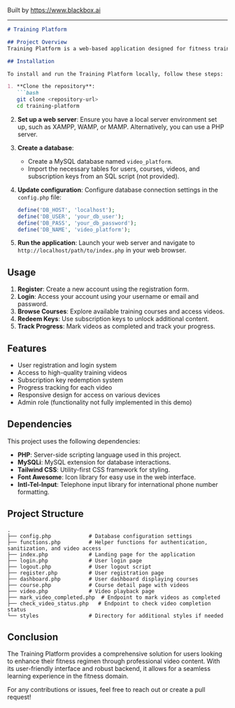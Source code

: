 
Built by https://www.blackbox.ai

---

```markdown
# Training Platform

## Project Overview
Training Platform is a web-based application designed for fitness training and education. It allows users to register, log in, and access a variety of training videos and courses on fitness topics. The platform also features a system for redeeming subscription keys, tracking user progress, and managing video access.

## Installation

To install and run the Training Platform locally, follow these steps:

1. **Clone the repository**:
   ```bash
   git clone <repository-url>
   cd training-platform
   ```

2. **Set up a web server**:
   Ensure you have a local server environment set up, such as XAMPP, WAMP, or MAMP. Alternatively, you can use a PHP server.

3. **Create a database**:
   - Create a MySQL database named `video_platform`.
   - Import the necessary tables for users, courses, videos, and subscription keys from an SQL script (not provided).

4. **Update configuration**:
   Configure database connection settings in the `config.php` file:
   ```php
   define('DB_HOST', 'localhost');
   define('DB_USER', 'your_db_user');
   define('DB_PASS', 'your_db_password');
   define('DB_NAME', 'video_platform');
   ```

5. **Run the application**:
   Launch your web server and navigate to `http://localhost/path/to/index.php` in your web browser.

## Usage
1. **Register**: Create a new account using the registration form.
2. **Login**: Access your account using your username or email and password.
3. **Browse Courses**: Explore available training courses and access videos.
4. **Redeem Keys**: Use subscription keys to unlock additional content.
5. **Track Progress**: Mark videos as completed and track your progress.

## Features
- User registration and login system
- Access to high-quality training videos
- Subscription key redemption system
- Progress tracking for each video
- Responsive design for access on various devices
- Admin role (functionality not fully implemented in this demo)

## Dependencies
This project uses the following dependencies:
- **PHP**: Server-side scripting language used in this project.
- **MySQLi**: MySQL extension for database interactions.
- **Tailwind CSS**: Utility-first CSS framework for styling.
- **Font Awesome**: Icon library for easy use in the web interface.
- **Intl-Tel-Input**: Telephone input library for international phone number formatting.

## Project Structure
```
.
├── config.php            # Database configuration settings
├── functions.php         # Helper functions for authentication, sanitization, and video access
├── index.php             # Landing page for the application
├── login.php             # User login page
├── logout.php            # User logout script
├── register.php          # User registration page
├── dashboard.php         # User dashboard displaying courses
├── course.php            # Course detail page with videos
├── video.php             # Video playback page
├── mark_video_completed.php  # Endpoint to mark videos as completed
├── check_video_status.php   # Endpoint to check video completion status
└── styles                # Directory for additional styles if needed
```

## Conclusion
The Training Platform provides a comprehensive solution for users looking to enhance their fitness regimen through professional video content. With its user-friendly interface and robust backend, it allows for a seamless learning experience in the fitness domain.

For any contributions or issues, feel free to reach out or create a pull request!
```